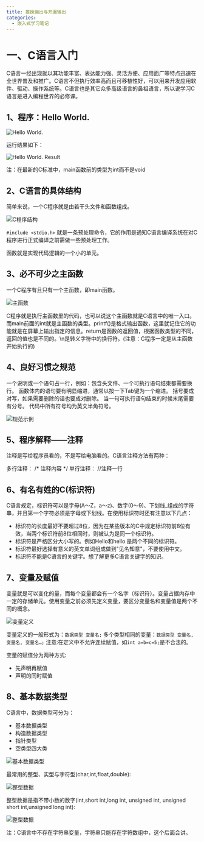 ```yaml
---
title: 推挽输出与开漏输出
categories:
  - 嵌入式学习笔记
---
```


# 一、C语言入门

C语言一经出现就以其功能丰富、表达能力强、灵活方便、应用面广等特点迅速在全世界普及和推广。C语言不但执行效率高而且可移植性好，可以用来开发应用软件、驱动、操作系统等。C语言也是其它众多高级语言的鼻祖语言，所以说学习C语言是进入编程世界的必修课。

## 1、程序：Hello World.

![Hello World.](https://pic4.zhimg.com/80/v2-3bd2a9d342b5eb65eaa22a10b8280c8f_720w.webp)

运行结果如下：

![Hello World. Result](https://pic4.zhimg.com/80/v2-a5a8a5c65043aca9c5d59f552fb8bcbf_720w.webp)

注：在最新的C标准中，main函数前的类型为int而不是void

## 2、C语言的具体结构

简单来说，一个C程序就是由若干头文件和函数组成。

![C程序结构](https://pic3.zhimg.com/80/v2-372a71d6b6e61c902ad999a6e4a968b2_720w.webp)

`#include <stdio.h>` 就是一条预处理命令，它的作用是通知C语言编译系统在对C程序进行正式编译之前需做一些预处理工作。

函数就是实现代码逻辑的一个小的单元。

## 3、必不可少之主函数

一个C程序有且只有一个主函数，即main函数。

![主函数](https://pic1.zhimg.com/80/v2-e14c66c734d90b294882790a074f21a4_720w.webp)

C程序就是执行主函数里的代码，也可以说这个主函数就是C语言中的唯一入口。而main前面的int就是主函数的类型。printf()是格式输出函数，这里就记住它的功能就是在屏幕上输出指定的信息。return是函数的返回值，根据函数类型的不同，返回的值也是不同的。\n是转义字符中的换行符。(注意：C程序一定是从主函数开始执行的)

## 4、良好习惯之规范

一个说明或一个语句占一行，例如：包含头文件、一个可执行语句结束都需要换行。
函数体内的语句要有明显缩进，通常以按一下Tab键为一个缩进。
括号要成对写，如果需要删除的话也要成对删除。
当一句可执行语句结束的时候末尾需要有分号。
代码中所有符号均为英文半角符号。

![规范示例](https://pic4.zhimg.com/80/v2-5318376ad6b18215dcbb6c7a1070f367_720w.webp)

## 5、程序解释——注释

注释是写给程序员看的，不是写给电脑看的。C语言注释方法有两种：

多行注释： /* 注释内容 */
单行注释： //注释一行

## 6、有名有姓的C(标识符)

C语言规定，标识符可以是字母(A～Z，a～z)、数字(0～9)、下划线_组成的字符串，并且第一个字符必须是字母或下划线。在使用标识符时还有注意以下几点：

- 标识符的长度最好不要超过8位，因为在某些版本的C中规定标识符前8位有效，当两个标识符前8位相同时，则被认为是同一个标识符。
- 标识符是严格区分大小写的。例如Hello和hello 是两个不同的标识符。
- 标识符最好选择有意义的英文单词组成做到"见名知意"，不要使用中文。
- 标识符不能是C语言的关键字。想了解更多C语言关键字的知识。

## 7、变量及赋值

变量就是可以变化的量，而每个变量都会有一个名字（标识符）。变量占据内存中一定的存储单元。使用变量之前必须先定义变量，要区分变量名和变量值是两个不同的概念。

![变量定义](https://pic1.zhimg.com/80/v2-48eb67c542cf28a51ad0e0ad822d0fe0_720w.webp)

变量定义的一般形式为：`数据类型 变量名;` 多个类型相同的变量：`数据类型 变量名, 变量名, 变量名…;` 注意:在定义中不允许连续赋值，如`int a=b=c=5;`是不合法的。

变量的赋值分为两种方式:

- 先声明再赋值
- 声明的同时赋值

## 8、基本数据类型

C语言中，数据类型可分为：

- 基本数据类型
- 构造数据类型
- 指针类型
- 空类型四大类

![基本数据类型](https://pic2.zhimg.com/80/v2-e8b7aee25427dc62e4c9376a67504b35_720w.webp)

最常用的整型、实型与字符型(char,int,float,double):

![整型数据](https://pic2.zhimg.com/80/v2-51c2a850b2efb39b4cbf624ec7be8131_720w.webp)

整型数据是指不带小数的数字(int,short int,long int, unsigned int, unsigned short int,unsigned long int):

![整型数据](https://pic4.zhimg.com/80/v2-3cd6096a12ef0c4a54b6013a7b3a5ee7_720w.webp)

注：C语言中不存在字符串变量，字符串只能存在字符数组中，这个后面会讲。
